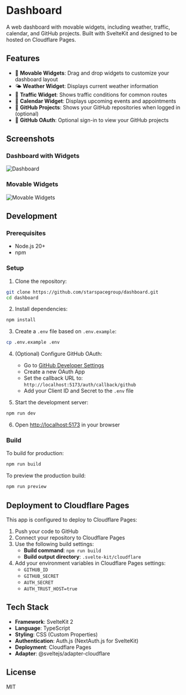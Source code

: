 # Dashboard

A web dashboard with movable widgets, including weather, traffic, calendar, and GitHub projects. Built with SvelteKit and designed to be hosted on Cloudflare Pages.

## Features

- 🎯 **Movable Widgets**: Drag and drop widgets to customize your dashboard layout
- 🌤️ **Weather Widget**: Displays current weather information
- 🚗 **Traffic Widget**: Shows traffic conditions for common routes
- 📅 **Calendar Widget**: Displays upcoming events and appointments
- 🐙 **GitHub Projects**: Shows your GitHub repositories when logged in (optional)
- 🔐 **GitHub OAuth**: Optional sign-in to view your GitHub projects

## Screenshots

### Dashboard with Widgets
![Dashboard](https://github.com/user-attachments/assets/adcd5230-362a-4fa0-a2bf-10a7f678d681)

### Movable Widgets
![Movable Widgets](https://github.com/user-attachments/assets/c2ff79c1-1834-4ab4-9a35-fe812ce67383)

## Development

### Prerequisites

- Node.js 20+
- npm

### Setup

1. Clone the repository:
```bash
git clone https://github.com/starspacegroup/dashboard.git
cd dashboard
```

2. Install dependencies:
```bash
npm install
```

3. Create a `.env` file based on `.env.example`:
```bash
cp .env.example .env
```

4. (Optional) Configure GitHub OAuth:
   - Go to [GitHub Developer Settings](https://github.com/settings/developers)
   - Create a new OAuth App
   - Set the callback URL to: `http://localhost:5173/auth/callback/github`
   - Add your Client ID and Secret to the `.env` file

5. Start the development server:
```bash
npm run dev
```

6. Open [http://localhost:5173](http://localhost:5173) in your browser

### Build

To build for production:

```bash
npm run build
```

To preview the production build:

```bash
npm run preview
```

## Deployment to Cloudflare Pages

This app is configured to deploy to Cloudflare Pages:

1. Push your code to GitHub
2. Connect your repository to Cloudflare Pages
3. Use the following build settings:
   - **Build command**: `npm run build`
   - **Build output directory**: `.svelte-kit/cloudflare`
4. Add your environment variables in Cloudflare Pages settings:
   - `GITHUB_ID`
   - `GITHUB_SECRET`
   - `AUTH_SECRET`
   - `AUTH_TRUST_HOST=true`

## Tech Stack

- **Framework**: SvelteKit 2
- **Language**: TypeScript
- **Styling**: CSS (Custom Properties)
- **Authentication**: Auth.js (NextAuth.js for SvelteKit)
- **Deployment**: Cloudflare Pages
- **Adapter**: @sveltejs/adapter-cloudflare

## License

MIT
